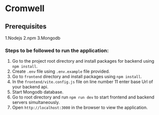 # Cromwell

## Prerequisites

1.Nodejs
2.npm
3.Mongodb

### Steps to be followed to run the application:

1. Go to the project root directory and install packages for backend using `npm install`.
2. Create `.env` file using `.env.example` file provided.
3. Go to `frontend` directory and install packages using `npm install`.
4. In the `frontend/vite.config.js` file on line number 11 enter base Url of your backend api.
5. Start Mongodb database.
6. Go to root directory and run `npm run dev` to start frontend and backend servers simultaneously.
7. Open `http://localhost:3000` in the browser to view the application.
